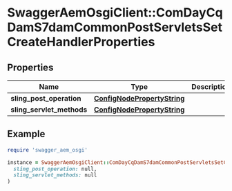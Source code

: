 # SwaggerAemOsgiClient::ComDayCqDamS7damCommonPostServletsSetCreateHandlerProperties

## Properties

| Name | Type | Description | Notes |
| ---- | ---- | ----------- | ----- |
| **sling_post_operation** | [**ConfigNodePropertyString**](ConfigNodePropertyString.md) |  | [optional] |
| **sling_servlet_methods** | [**ConfigNodePropertyString**](ConfigNodePropertyString.md) |  | [optional] |

## Example

```ruby
require 'swagger_aem_osgi'

instance = SwaggerAemOsgiClient::ComDayCqDamS7damCommonPostServletsSetCreateHandlerProperties.new(
  sling_post_operation: null,
  sling_servlet_methods: null
)
```

